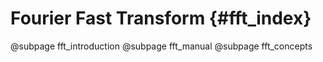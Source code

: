 # Fourier Fast Transform {#fft_index}

@subpage fft_introduction @subpage fft_manual @subpage fft_concepts